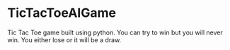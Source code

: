 # TicTacToeAIGame
Tic Tac Toe game built using python. You can try to win but you will never win. You either lose or it will be a draw.
